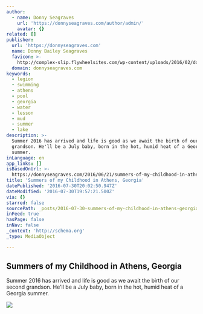 ```yaml
---
author:
  - name: Donny Seagraves
    url: 'https://donnyseagraves.com/author/admin/'
    avatar: {}
related: []
publisher:
  url: 'https://donnyseagraves.com'
  name: Donny Bailey Seagraves
  favicon: >-
    http://complex-slip.flywheelsites.com/wp-content/uploads/2016/02/donnyflavicon5292011.png
  domain: donnyseagraves.com
keywords:
  - legion
  - swimming
  - athens
  - pool
  - georgia
  - water
  - lesson
  - mud
  - summer
  - lake
description: >-
  Summer 2016 has arrived and life is good as we await the birth of our second
  grandson. He'll be a July baby, born in the hot, humid heat of a Georgia
  summer.
inLanguage: en
app_links: []
isBasedOnUrl: >-
  https://donnyseagraves.com/2016/06/21/summers-of-my-childhood-in-athens-georgia/
title: 'Summers of my Childhood in Athens, Georgia'
datePublished: '2016-07-30T20:02:50.947Z'
dateModified: '2016-07-30T19:57:21.500Z'
via: {}
starred: false
sourcePath: _posts/2016-07-30-summers-of-my-childhood-in-athens-georgia.md
inFeed: true
hasPage: false
inNav: false
_context: 'http://schema.org'
_type: MediaObject

---
```

<article style=""><h1>Summers of my Childhood in Athens, Georgia</h1><p>Summer 2016 has arrived and life is good as we await the birth of our second grandson. He'll be a July baby, born in the hot, humid heat of a Georgia summer.</p><img src="https://i2.wp.com/donnyseagraves.com/wp-content/uploads/2016/06/legonpool4.jpg?fit=960%2C539&amp;ssl=1" /></article>